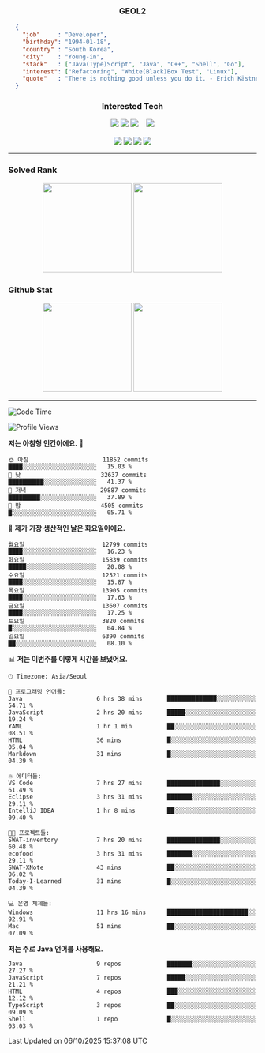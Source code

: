 <div align="center">

  ### GEOL2
</div>

```json
  {
    "job"     : "Developer",
    "birthday": "1994-01-18",
    "country" : "South Korea",
    "city"    : "Young-in",
    "stack"   : ["Java(Type)Script", "Java", "C++", "Shell", "Go"],
    "interest": ["Refactoring", "White(Black)Box Test", "Linux"], 
    "quote"   : "There is nothing good unless you do it. - Erich Kästner"
  }
  ```
  
<div align="center">
  
  ### Interested Tech
  
  <!-- <img src="https://img.shields.io/badge/Laravel-F05340?style=flat-square&logo=Laravel&logoColor=white"> -->
  <img src="https://img.shields.io/badge/SpringBoot-6DB33F?style=flat-square&logo=SpringBoot&logoColor=white">
  <!-- <img src="https://img.shields.io/badge/-NestJs-ea2845?style=flat-square&logo=nestjs&logoColor=white"> -->
  <!-- <img src="https://img.shields.io/badge/Express-000000?style=flat-square&logo=Express&logoColor=white"> -->
  <!-- <img src="https://img.shields.io/badge/Three.js-000000?style=flat-square&logo=Three.js&logoColor=white"> -->
  <img src="https://img.shields.io/badge/React-61DAFB?style=flat-square&logo=React&logoColor=black">
  <!-- <img src="https://img.shields.io/badge/next.js-000000?style=flat-square&logo=nextdotjs&logoColor=white"> -->
  <img src="https://img.shields.io/badge/OpenAI-%23412991?style=flat-square&logo=openai&logoColor=white">
  &nbsp;&nbsp;
  <!-- <br><br> -->
  
  <img src="https://img.shields.io/badge/junit-%23E33332?style=flat-square&logo=junit5&logoColor=white">
  <!-- <img src="https://img.shields.io/badge/Jest-323330?style=flat-square&logo=Jest&logoColor=white"> -->
  <br><br>
  
  <img src="https://img.shields.io/badge/Java-ED8B00?style=flat-square&logo=openjdk&logoColor=white">
  <img src="https://img.shields.io/badge/JavaScript-F7DF1E?style=flat-square&logo=JavaScript&logoColor=black">
  <img src="https://img.shields.io/badge/TypeScript-007acc?style=flat-square&logo=TypeScript&logoColor=black">
  <img src="https://img.shields.io/badge/Go-00ADD8?logo=Go&logoColor=white&style=flat-square">
  <!-- <img src="https://img.shields.io/badge/MySQL-4479A1?style=flat-square&logo=mysql&logoColor=white"><br> -->

</div>

------------

  ### Solved Rank
  
  <div align="center">
    <img height="180em" src="https://mazassumnida.wtf/api/v2/generate_badge?boj=geol2">
    <img height="180em" src="https://leetcard.jacoblin.cool/Geol2?theme=light&font=Gugi&border=0&radius=20">
  </div>
  
  ### Github Stat 
  <div align="center">
    <img height="180em" src="https://github-readme-stats-omega-five-90.vercel.app/api/?username=geol2&show_icons=true&theme=dark">
    <img height="180em" src="https://github-readme-stats-omega-five-90.vercel.app/api/top-langs/?username=geol2&show_icons=true&hide=cmake,EJS,css,scss,html,VUE&layout=compact&theme=dark&exclude_repo=raspi-web&count_private=true&langs_count=10">
  </div>
  
------------

  <!--START_SECTION:waka-->
![Code Time](http://img.shields.io/badge/Code%20Time-4%2C465%20hrs%2039%20mins-blue)

![Profile Views](http://img.shields.io/badge/Profile%20Views-10-blue)

**저는 아침형 인간이에요. 🐤** 

```text
🌞 아침                     11852 commits       ████░░░░░░░░░░░░░░░░░░░░░   15.03 % 
🌆 낮　                     32637 commits       ██████████░░░░░░░░░░░░░░░   41.37 % 
🌃 저녁                     29887 commits       █████████░░░░░░░░░░░░░░░░   37.89 % 
🌙 밤　                     4505 commits        █░░░░░░░░░░░░░░░░░░░░░░░░   05.71 % 
```
📅 **제가 가장 생산적인 날은 화요일이에요.** 

```text
월요일                      12799 commits       ████░░░░░░░░░░░░░░░░░░░░░   16.23 % 
화요일                      15839 commits       █████░░░░░░░░░░░░░░░░░░░░   20.08 % 
수요일                      12521 commits       ████░░░░░░░░░░░░░░░░░░░░░   15.87 % 
목요일                      13905 commits       ████░░░░░░░░░░░░░░░░░░░░░   17.63 % 
금요일                      13607 commits       ████░░░░░░░░░░░░░░░░░░░░░   17.25 % 
토요일                      3820 commits        █░░░░░░░░░░░░░░░░░░░░░░░░   04.84 % 
일요일                      6390 commits        ██░░░░░░░░░░░░░░░░░░░░░░░   08.10 % 
```


📊 **저는 이번주를 이렇게 시간을 보냈어요.** 

```text
🕑︎ Timezone: Asia/Seoul

💬 프로그래밍 언어들: 
Java                     6 hrs 38 mins       ██████████████░░░░░░░░░░░   54.71 % 
JavaScript               2 hrs 20 mins       █████░░░░░░░░░░░░░░░░░░░░   19.24 % 
YAML                     1 hr 1 min          ██░░░░░░░░░░░░░░░░░░░░░░░   08.51 % 
HTML                     36 mins             █░░░░░░░░░░░░░░░░░░░░░░░░   05.04 % 
Markdown                 31 mins             █░░░░░░░░░░░░░░░░░░░░░░░░   04.39 % 

🔥 에디터들: 
VS Code                  7 hrs 27 mins       ███████████████░░░░░░░░░░   61.49 % 
Eclipse                  3 hrs 31 mins       ███████░░░░░░░░░░░░░░░░░░   29.11 % 
IntelliJ IDEA            1 hr 8 mins         ██░░░░░░░░░░░░░░░░░░░░░░░   09.40 % 

🐱‍💻 프로젝트들: 
SWAT-inventory           7 hrs 20 mins       ███████████████░░░░░░░░░░   60.48 % 
ecofood                  3 hrs 31 mins       ███████░░░░░░░░░░░░░░░░░░   29.11 % 
SWAT-XNote               43 mins             ██░░░░░░░░░░░░░░░░░░░░░░░   06.02 % 
Today-I-Learned          31 mins             █░░░░░░░░░░░░░░░░░░░░░░░░   04.39 % 

💻 운영 체제들: 
Windows                  11 hrs 16 mins      ███████████████████████░░   92.91 % 
Mac                      51 mins             ██░░░░░░░░░░░░░░░░░░░░░░░   07.09 % 
```

**저는 주로 Java 언어를 사용해요.** 

```text
Java                     9 repos             ███████░░░░░░░░░░░░░░░░░░   27.27 % 
JavaScript               7 repos             █████░░░░░░░░░░░░░░░░░░░░   21.21 % 
HTML                     4 repos             ███░░░░░░░░░░░░░░░░░░░░░░   12.12 % 
TypeScript               3 repos             ██░░░░░░░░░░░░░░░░░░░░░░░   09.09 % 
Shell                    1 repo              █░░░░░░░░░░░░░░░░░░░░░░░░   03.03 % 
```




 Last Updated on 06/10/2025 15:37:08 UTC
<!--END_SECTION:waka-->

<div align="center">
  
  <!-- [![Hits](https://hits.seeyoufarm.com/api/count/incr/badge.svg?url=https%3A%2F%2Fgithub.com%2Fgeol2&count_bg=%2379C83D&title_bg=%23555555&icon=myspace.svg&icon_color=%23E7E7E7&title=hits&edge_flat=false)](https://hits.seeyoufarm.com) -->
  
</div>

<!--
**Geol2/Geol2** is a ✨ _special_ ✨ repository because its `README.md` (this file) appears on your GitHub profile.

Here are some ideas to get you started:
- 🔭 I’m currently working on ...
- 🌱 I’m currently learning ...
- 👯 I’m looking to collaborate on ...
- 🤔 I’m looking for help with ...
- 💬 Ask me about ...
- 📫 How to reach me: ...
- 😄 Pronouns: ...
- ⚡ Fun fact: ...
-->
